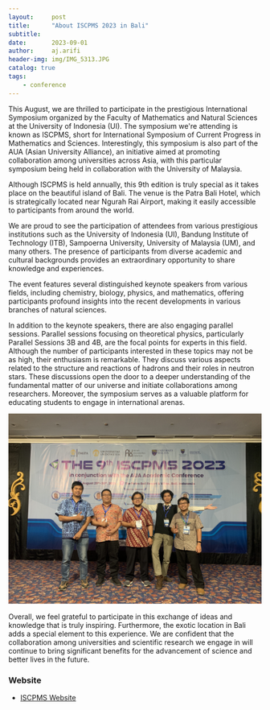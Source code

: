 ```yaml
---
layout:     post
title:      "About ISCPMS 2023 in Bali"
subtitle:   
date:       2023-09-01
author:     aj.arifi
header-img: img/IMG_5313.JPG
catalog: true
tags:
    - conference
---
```

This August, we are thrilled to participate in the prestigious International Symposium organized by the Faculty of Mathematics and Natural Sciences at the University of Indonesia (UI). The symposium we're attending is known as ISCPMS, short for International Symposium of Current Progress in Mathematics and Sciences. Interestingly, this symposium is also part of the AUA (Asian University Alliance), an initiative aimed at promoting collaboration among universities across Asia, with this particular symposium being held in collaboration with the University of Malaysia.

Although ISCPMS is held annually, this 9th edition is truly special as it takes place on the beautiful island of Bali. The venue is the Patra Bali Hotel, which is strategically located near Ngurah Rai Airport, making it easily accessible to participants from around the world.

We are proud to see the participation of attendees from various prestigious institutions such as the University of Indonesia (UI), Bandung Institute of Technology (ITB), Sampoerna University, University of Malaysia (UM), and many others. The presence of participants from diverse academic and cultural backgrounds provides an extraordinary opportunity to share knowledge and experiences.

The event features several distinguished keynote speakers from various fields, including chemistry, biology, physics, and mathematics, offering participants profound insights into the recent developments in various branches of natural sciences.

In addition to the keynote speakers, there are also engaging parallel sessions. Parallel sessions focusing on theoretical physics, particularly Parallel Sessions 3B and 4B, are the focal points for experts in this field. Although the number of participants interested in these topics may not be as high, their enthusiasm is remarkable. They discuss various aspects related to the structure and reactions of hadrons and their roles in neutron stars. These discussions open the door to a deeper understanding of the fundamental matter of our universe and initiate collaborations among researchers. Moreover, the symposium serves as a valuable platform for educating students to engage in international arenas.

![](/img/IMG_5323.JPG)

Overall, we feel grateful to participate in this exchange of ideas and knowledge that is truly inspiring. Furthermore, the exotic location in Bali adds a special element to this experience. We are confident that the collaboration among universities and scientific research we engage in will continue to bring significant benefits for the advancement of science and better lives in the future.

### Website

* [ISCPMS Website](https://iscpms.ui.ac.id)

